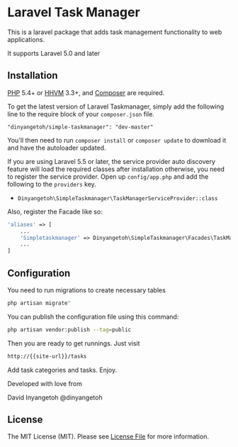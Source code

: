 # Laravel Task Manager
This is a laravel package that adds task management functionality to web applications.

It supports Laravel 5.0 and later

## Installation

[PHP](https://php.net) 5.4+ or [HHVM](http://hhvm.com) 3.3+, and [Composer](https://getcomposer.org) are required.

To get the latest version of Laravel Taskmanager, simply add the following line to the require block of your `composer.json` file.

```
"dinyangetoh/simple-taskmanager": "dev-master"
```

You'll then need to run `composer install` or `composer update` to download it and have the autoloader updated.

If you are using Laravel 5.5 or later, the service provider auto discovery feature will load the required classes after installation otherwise, you need to register the service provider. Open up `config/app.php` and add the following to the `providers` key.

* `Dinyangetoh\SimpleTaskmanager\TaskManagerServiceProvider::class`

Also, register the Facade like so:

```php
'aliases' => [
    ...
    'Simpletaskmanager' => Dinyangetoh\SimpleTaskmanager\Facades\TaskManager::class,
    ...
]
```



## Configuration

You need to run migrations to create necessary tables

```bash
php artisan migrate"
```

You can publish the configuration file using this command:

```bash
php artisan vendor:publish --tag=public
```

Then you are ready to get runnings. Just visit 

```bash
http://{{site-url}}/tasks
```

Add task categories and tasks. Enjoy.

Developed with love from 

David Inyangetoh
@dinyangetoh

## License

The MIT License (MIT). Please see [License File](LICENSE.md) for more information.